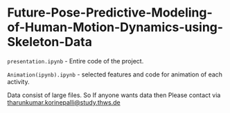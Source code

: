 # Future-Pose-Predictive-Modeling-of-Human-Motion-Dynamics-using-Skeleton-Data

`presentation.ipynb` - Entire code of the project.

`Animation(ipynb).ipynb` - selected features and code for animation of each activity.

Data consist of large files. So If anyone wants data then Please contact via tharunkumar.korinepalli@study.thws.de
